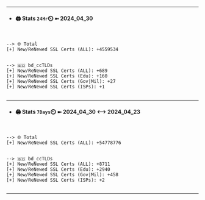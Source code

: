 

---
- #### 🖨️ **Stats** `24Hr`⏲️ ➼ 2024_04_30
```console


--> 🌐 Total
[+] New/ReNewed SSL Certs (ALL): +4559534


--> 🇧🇩 bd_ccTLDs
[+] New/ReNewed SSL Certs (ALL): +689
[+] New/ReNewed SSL Certs (Edu): +160
[+] New/ReNewed SSL Certs (Gov|Mil): +27
[+] New/ReNewed SSL Certs (ISPs): +1


```

---
- #### 🖨️ **Stats** `7Days`⏲️ ➼ 2024_04_30 <--> 2024_04_23
```console


--> 🌐 Total
[+] New/ReNewed SSL Certs (ALL): +54778776


--> 🇧🇩 bd_ccTLDs
[+] New/ReNewed SSL Certs (ALL): +8711
[+] New/ReNewed SSL Certs (Edu): +2940
[+] New/ReNewed SSL Certs (Gov|Mil): +458
[+] New/ReNewed SSL Certs (ISPs): +2


```

---

